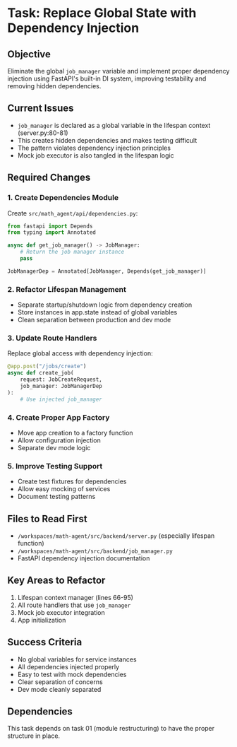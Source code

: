 # Task: Replace Global State with Dependency Injection

## Objective
Eliminate the global `job_manager` variable and implement proper dependency injection using FastAPI's built-in DI system, improving testability and removing hidden dependencies.

## Current Issues
- `job_manager` is declared as a global variable in the lifespan context (server.py:80-81)
- This creates hidden dependencies and makes testing difficult
- The pattern violates dependency injection principles
- Mock job executor is also tangled in the lifespan logic

## Required Changes

### 1. Create Dependencies Module
Create `src/math_agent/api/dependencies.py`:
```python
from fastapi import Depends
from typing import Annotated

async def get_job_manager() -> JobManager:
    # Return the job manager instance
    pass

JobManagerDep = Annotated[JobManager, Depends(get_job_manager)]
```

### 2. Refactor Lifespan Management
- Separate startup/shutdown logic from dependency creation
- Store instances in app.state instead of global variables
- Clean separation between production and dev mode

### 3. Update Route Handlers
Replace global access with dependency injection:
```python
@app.post("/jobs/create")
async def create_job(
    request: JobCreateRequest,
    job_manager: JobManagerDep
):
    # Use injected job_manager
```

### 4. Create Proper App Factory
- Move app creation to a factory function
- Allow configuration injection
- Separate dev mode logic

### 5. Improve Testing Support
- Create test fixtures for dependencies
- Allow easy mocking of services
- Document testing patterns

## Files to Read First
- `/workspaces/math-agent/src/backend/server.py` (especially lifespan function)
- `/workspaces/math-agent/src/backend/job_manager.py`
- FastAPI dependency injection documentation

## Key Areas to Refactor
1. Lifespan context manager (lines 66-95)
2. All route handlers that use `job_manager`
3. Mock job executor integration
4. App initialization

## Success Criteria
- No global variables for service instances
- All dependencies injected properly
- Easy to test with mock dependencies
- Clear separation of concerns
- Dev mode cleanly separated

## Dependencies
This task depends on task 01 (module restructuring) to have the proper structure in place.
